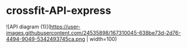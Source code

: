 # crossfit-API-express

![API diagram (1)](https://user-images.githubusercontent.com/24535898/167310045-638be73d-2d76-4494-9049-5342493745ca.png | width=100)
